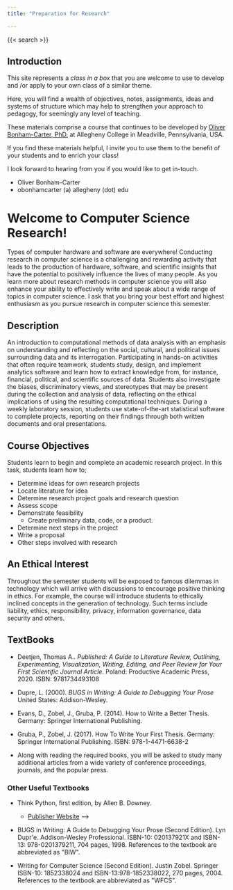```yaml
---
title: "Preparation for Research"

---
```


{{< search >}}

## Introduction

This site represents a _class in a box_ that you are welcome to use to develop and /or apply to your own class of a similar theme.

Here, you will find a wealth of objectives, notes, assignments, ideas and systems of structure which may help to strengthen your approach to pedagogy, for seemingly any level of teaching.

These materials comprise a course that continues to be developed by [Oliver Bonham-Carter, PhD.](https://www.oliverbonhamcarter.com/) at Allegheny College in Meadville, Pennsylvania, USA. 

If you find these materials helpful, I invite you to use them to the benefit of your students and to enrich your class! 

I look forward to hearing from you if you would like to get in-touch.

* Oliver Bonham-Carter
* obonhamcarter (a) allegheny (dot) edu

# Welcome to Computer Science Research!

Types of computer hardware and software are everywhere! Conducting research in computer science is a challenging and rewarding activity that leads to the production of hardware, software, and scientific insights that have the potential to positively influence the lives of many people.  As you learn more about research methods in computer science you will also enhance your ability to effectively write and speak about a wide range of topics in computer science. I ask that you bring your best effort and highest enthusiasm as you pursue research in computer science this semester.

## Description

An introduction to computational methods of data analysis with an emphasis on understanding and reflecting on the social, cultural, and political issues surrounding data and its interrogation. Participating in hands-on activities that often require teamwork, students study, design, and implement analytics software and learn how to extract knowledge from, for instance, financial, political, and scientific sources of data. Students also investigate the biases, discriminatory views, and stereotypes that may be present during the collection and analysis of data, reflecting on the ethical implications of using the resulting computational techniques. During a weekly laboratory session, students use state-of-the-art statistical software to complete projects, reporting on their findings through both written documents and oral presentations.

## Course Objectives

Students learn to begin and complete an academic research project. In this task, students learn how to;
* Determine ideas for own research projects
* Locate literature for idea
* Determine research project goals and research question
* Assess scope
* Demonstrate feasibility
  + Create preliminary data, code, or a product. 
* Determine next steps in the project
* Write a proposal
* Other steps involved with research

## An Ethical Interest

Throughout the semester students will be exposed to famous dilemmas in technology which will arrive with discussions to encourage positive thinking in ethics. For example, the course will introduce students to ethically inclined concepts in the generation of technology. Such terms include liability, ethics, responsibility, privacy, information governance, data security and others.

## TextBooks

* Deetjen, Thomas A.. _Published: A Guide to Literature Review, Outlining, Experimenting, Visualization, Writing, Editing, and Peer Review for Your First Scientific Journal Article_. Poland: Productive Academic Press, 2020. ISBN: 9781734493108

* Dupre, L. (2000). _BUGS in Writing: A Guide to Debugging Your Prose_ United States: Addison-Wesley.

* Evans, D., Zobel, J., Gruba, P. (2014). How to Write a Better Thesis. Germany: Springer International Publishing.

* Gruba, P., Zobel, J. (2017). How To Write Your First Thesis. Germany: Springer International Publishing. ISBN: 978-1-4471-6638-2

* Along with reading the required books, you will be asked to study many additional articles from a wide variety of conference proceedings, journals, and the popular press.

### Other Useful Textbooks

* Think Python, first edition, by Allen B. Downey.
  + [Publisher Website](https://greenteapress.com/wp/) -->

* BUGS in Writing: A Guide to Debugging Your Prose (Second Edition). Lyn Dupr\'e. Addison-Wesley Professional. ISBN-10: 020137921X and ISBN-13: 978-0201379211, 704 pages, 1998. References to the textbook are abbreviated as "BIW".

* Writing for Computer Science (Second Edition). Justin Zobel. Springer ISBN-10: 1852338024 and ISBN-13:978-1852338022, 270 pages, 2004. References to the textbook are abbreviated as "WFCS".
